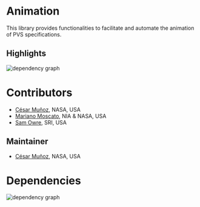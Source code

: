 # Animation

This library provides functionalities to facilitate and automate the animation of PVS specifications.

## Highlights


![dependency graph](./PVSioChecker-zoomed.svg "Dependency Graph")

# Contributors
* [César Muñoz](http://shemesh.larc.nasa.gov/people/cam), NASA, USA
* [Mariano Moscato](https://www.nianet.org/directory/research-staff/mariano-moscato/), NIA & NASA, USA
* [Sam Owre](http://www.csl.sri.com/users/owre), SRI, USA

## Maintainer
* [César Muñoz](http://shemesh.larc.nasa.gov/people/cam), NASA, USA

# Dependencies
![dependency graph](./PVSioChecker.svg "Dependency Graph")
